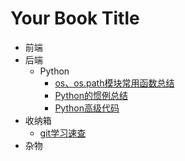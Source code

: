 # Your Book Title

- 前端
- 后端
  - Python
    - [os、os.path模块常用函数总结](后端/Python/os、os.path模块常用函数总结.md)
    - [Python的惯例总结](后端/Python/Python的惯例总结.md)
    - [Python高级代码](后端/Python/Python高级代码.md)
- 收纳箱
  - [git学习速查](收纳箱/git学习速查.md)
- 杂物
